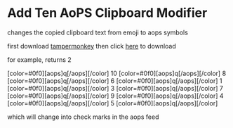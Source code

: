 # Add Ten AoPS Clipboard Modifier
changes the copied clipboard text from emoji to aops symbols

first download [tampermonkey](https://www.tampermonkey.net/)
then click [here](addten.user.js?raw=1)  to download

for example, returns 2 

[color=#0f0][aops]q[/aops][/color] 10 [color=#0f0][aops]q[/aops][/color] 8 [color=#0f0][aops]q[/aops][/color] 6 [color=#0f0][aops]q[/aops][/color] 1 [color=#0f0][aops]q[/aops][/color] 3 [color=#0f0][aops]q[/aops][/color] 7 [color=#0f0][aops]q[/aops][/color] 9 [color=#0f0][aops]q[/aops][/color] 4 [color=#0f0][aops]q[/aops][/color] 5 [color=#0f0][aops]q[/aops][/color]

which will change into check marks in the aops feed
